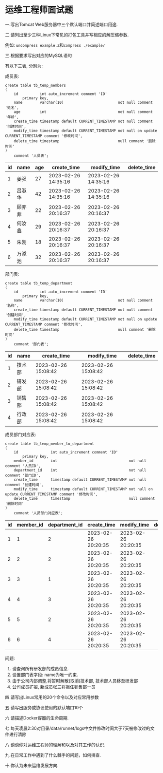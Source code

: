 # 运维工程师面试题

一.写出Tomcat Web服务器中三个默认端口并简述端口用途.

二.请列出至少三种Linux下常见的打包工具并写相应的解压缩参数.

例如: `uncompress example.Z`和`compress ./example/`

三.根据要求写出对应的MySQL语句

有以下三表, 分别为:

成员表:

```mysql
create table tb_temp_members
(
    id          int auto_increment comment 'ID'
        primary key,
    name        varchar(10)                         not null comment '姓名',
    age         int                                 not null comment '年龄',
    create_time timestamp default CURRENT_TIMESTAMP not null comment '创建时间',
    modify_time timestamp default CURRENT_TIMESTAMP not null on update CURRENT_TIMESTAMP comment '修改时间',
    delete_time timestamp                           null comment '删除时间'
)
    comment '人员表';
```

| id   | name   | age  | create_time         | modify_time         | delete_time |
| ---- | ------ | ---- | ------------------- | ------------------- | ----------- |
| 1    | 姜强   | 27   | 2023-02-26 14:35:16 | 2023-02-26 14:35:16 |             |
| 2    | 吕淑华 | 42   | 2023-02-26 14:35:16 | 2023-02-26 14:35:16 |             |
| 3    | 顾亦菲 | 22   | 2023-02-26 20:16:37 | 2023-02-26 20:16:37 |             |
| 4    | 何汝鑫 | 29   | 2023-02-26 20:16:37 | 2023-02-26 20:16:37 |             |
| 5    | 朱刚   | 18   | 2023-02-26 20:16:37 | 2023-02-26 20:16:37 |             |
| 6    | 万添池 | 32   | 2023-02-26 20:16:37 | 2023-02-26 20:16:37 |             |

部门表:

```mysql
create table tb_temp_department
(
    id          int auto_increment comment 'ID'
        primary key,
    name        varchar(10)                         not null comment '名称',
    create_time timestamp default CURRENT_TIMESTAMP not null comment '创建时间',
    modify_time timestamp default CURRENT_TIMESTAMP not null on update CURRENT_TIMESTAMP comment '修改时间',
    delete_time timestamp                           null comment '删除时间'
)
    comment '部门表';
```



| id   | name   | create_time         | modify_time         | delete_time |
| ---- | ------ | ------------------- | ------------------- | ----------- |
| 1    | 技术部 | 2023-02-26 15:08:42 | 2023-02-26 15:08:42 |             |
| 2    | 研发部 | 2023-02-26 15:08:42 | 2023-02-26 15:08:42 |             |
| 3    | 销售部 | 2023-02-26 15:08:42 | 2023-02-26 15:08:42 |             |
| 4    | 行政部 | 2023-02-26 15:08:42 | 2023-02-26 15:08:42 |             |

成员部门对应表:

```mysql
create table tb_temp_member_to_department
(
    id               int auto_increment comment 'ID'
        primary key,
    member_id        int                                 not null comment '人员ID',
    department_id    int                                 not null comment '部门ID',
    create_time      timestamp default CURRENT_TIMESTAMP not null comment '创建时间',
    modify_time      timestamp default CURRENT_TIMESTAMP not null on update CURRENT_TIMESTAMP comment '修改时间',
    delete_time      timestamp                           null comment '删除时间'
)
    comment '人员部门对应表';
```

| id   | member_id | department_id | create_time         | modify_time         | delete_time |
| ---- | --------- | ------------- | ------------------- | ------------------- | ----------- |
| 1    | 1         | 2             | 2023-02-26 20:20:35 | 2023-02-26 20:20:35 |             |
| 2    | 2         | 2             | 2023-02-26 20:20:35 | 2023-02-26 20:20:35 |             |
| 3    | 3         | 1             | 2023-02-26 20:20:35 | 2023-02-26 20:20:35 |             |
| 4    | 4         | 3             | 2023-02-26 20:20:35 | 2023-02-26 20:20:35 |             |
| 5    | 5         | 2             | 2023-02-26 20:20:35 | 2023-02-26 20:20:35 |             |
| 6    | 6         | 4             | 2023-02-26 20:20:35 | 2023-02-26 20:20:35 |             |

问题:

1. 请查询所有研发部的成员信息.
2. 设置部门表字段: name为唯一约束.
3. 由于公司内部调整,将暂时解散(取消)技术部, 技术部人员移至研发部
4. 公司成员扩招, 新成员张三将担任销售部一员

四.请写出Linux常用的20个命令以及对应常用参数

五.请写出服务或协议使用的默认端口10个

六.请描述Docker容器的生命周期.

七.每天凌晨2:30对目录/data/runnet/logs中文件修改时间大于7天被修改过的文件进行清除

八.谈谈你对运维工程师的理解和以及对其工作的认识.

九.在日常工作中遇到了什么棘手的问题，如何排查.

十.你认为未来运维发展方向.